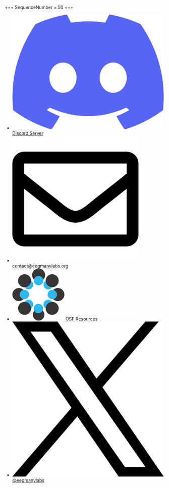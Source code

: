 +++
SequenceNumber = 50
+++

* [![Discord](/assets/images/discord_logo.png 'Discord Server') Discord Server](https://discord.gg/kKNtue4AW7)
* [![Email](/assets/images/email_logo.png 'Email us') contact@eegmanylabs.org](mailto:contact@eegmanylabs.org)
* [![Open Science Foundation](/assets/images/osf_logo.png 'Open Science Foundation') OSF Resources](https://osf.io/yb3pq/)
* [![X](/assets/images/x_logo.png 'Follow us on X') @eegmanylabs](https://twitter.com/eegmanylabs)